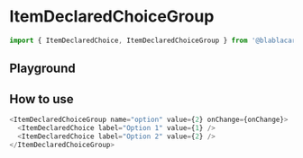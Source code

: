 # ItemDeclaredChoiceGroup

```js
import { ItemDeclaredChoice, ItemDeclaredChoiceGroup } from '@blablacar/ui-library'
```

## Playground

<!-- STORY -->

## How to use

```js
<ItemDeclaredChoiceGroup name="option" value={2} onChange={onChange}>
  <ItemDeclaredChoice label="Option 1" value={1} />
  <ItemDeclaredChoice label="Option 2" value={2} />
</ItemDeclaredChoiceGroup>
```

